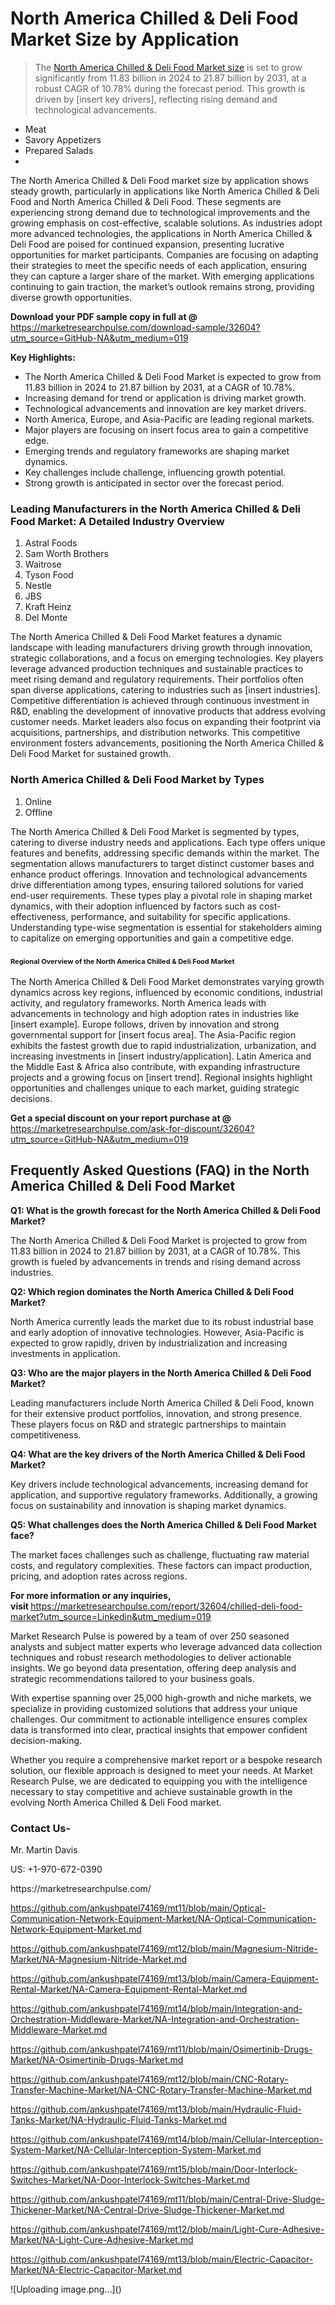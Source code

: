 <h1>North America Chilled & Deli Food Market&nbsp;Size by Application</h1><blockquote><p>The <a href="https://marketresearchpulse.com/download-sample/32604?utm_source=GitHub-NA&amp;utm_medium=019">North America Chilled & Deli Food Market size</a> is set to grow significantly from 11.83 billion in 2024 to 21.87 billion by 2031, at a robust CAGR of 10.78% during the forecast period. This growth is driven by [insert key drivers], reflecting rising demand and technological advancements.</p></blockquote><ul><li>Meat <li> Savory Appetizers <li> Prepared Salads<li> </li></ul><p>The North America Chilled & Deli Food market size by application shows steady growth, particularly in applications like North America Chilled & Deli Food and North America Chilled & Deli Food. These segments are experiencing strong demand due to technological improvements and the growing emphasis on cost-effective, scalable solutions. As industries adopt more advanced technologies, the applications in North America Chilled & Deli Food are poised for continued expansion, presenting lucrative opportunities for market participants. Companies are focusing on adapting their strategies to meet the specific needs of each application, ensuring they can capture a larger share of the market. With emerging applications continuing to gain traction, the market’s outlook remains strong, providing diverse growth opportunities.</p><p><strong>Download your PDF sample copy in full at @ </strong><a href="https://marketresearchpulse.com/download-sample/32604?utm_source=GitHub-NA&amp;utm_medium=019">https://marketresearchpulse.com/download-sample/32604?utm_source=GitHub-NA&amp;utm_medium=019</a></p><p><strong>Key Highlights: </strong></p><ul><li>The North America Chilled & Deli Food Market is expected to grow from 11.83 billion in 2024 to 21.87 billion by 2031, at a CAGR of 10.78%.</li><li>Increasing demand for trend or application is driving market growth.</li><li>Technological advancements and innovation are key market drivers.</li><li>North America, Europe, and Asia-Pacific are leading regional markets.</li><li>Major players are focusing on insert focus area to gain a competitive edge.</li><li>Emerging trends and regulatory frameworks are shaping market dynamics.</li><li>Key challenges include challenge, influencing growth potential.</li><li>Strong growth is anticipated in sector over the forecast period.</li></ul><h3>Leading Manufacturers in the North America Chilled & Deli Food Market: A Detailed Industry Overview</h3><ol><li>Astral Foods</li><li>Sam Worth Brothers</li><li>Waitrose</li><li>Tyson Food</li><li>Nestle</li><li>JBS</li><li>Kraft Heinz</li><li>Del Monte</li></ol><div class="flex max-w-full flex-col flex-grow"><div class="min-h-8 text-message flex w-full flex-col items-end gap-2 whitespace-normal break-words [.text-message+&amp;]:mt-5" dir="auto" data-message-author-role="assistant" data-message-id="fd8432e4-4910-450d-b182-61b7bfb0a01f" data-message-model-slug="gpt-4o"><div class="flex w-full flex-col gap-1 empty:hidden first:pt-[3px]"><div class="markdown prose w-full break-words dark:prose-invert light"><p>The North America Chilled & Deli Food Market features a dynamic landscape with leading manufacturers driving growth through innovation, strategic collaborations, and a focus on emerging technologies. Key players leverage advanced production techniques and sustainable practices to meet rising demand and regulatory requirements. Their portfolios often span diverse applications, catering to industries such as [insert industries]. Competitive differentiation is achieved through continuous investment in R&amp;D, enabling the development of innovative products that address evolving customer needs. Market leaders also focus on expanding their footprint via acquisitions, partnerships, and distribution networks. This competitive environment fosters advancements, positioning the North America Chilled & Deli Food Market for sustained growth.</p></div></div></div></div><h3>North America Chilled & Deli Food Market by Types</h3><ol><li>Online <li> Offline</li></ol><div class="flex max-w-full flex-col flex-grow"><div class="min-h-8 text-message flex w-full flex-col items-end gap-2 whitespace-normal break-words [.text-message+&amp;]:mt-5" dir="auto" data-message-author-role="assistant" data-message-id="084470be-0bb7-4664-bddf-5156b4f41249" data-message-model-slug="gpt-4o-mini"><div class="flex w-full flex-col gap-1 empty:hidden first:pt-[3px]"><div class="markdown prose w-full break-words dark:prose-invert light"><p>The North America Chilled & Deli Food Market is segmented by types, catering to diverse industry needs and applications. Each type offers unique features and benefits, addressing specific demands within the market. The segmentation allows manufacturers to target distinct customer bases and enhance product offerings. Innovation and technological advancements drive differentiation among types, ensuring tailored solutions for varied end-user requirements. These types play a pivotal role in shaping market dynamics, with their adoption influenced by factors such as cost-effectiveness, performance, and suitability for specific applications. Understanding type-wise segmentation is essential for stakeholders aiming to capitalize on emerging opportunities and gain a competitive edge.</p></div></div></div></div><h3><span style="font-size: 11px;">Regional Overview of the North America Chilled & Deli Food Market</span></h3><div class="flex max-w-full flex-col flex-grow"><div class="min-h-8 text-message flex w-full flex-col items-end gap-2 whitespace-normal break-words [.text-message+&amp;]:mt-5" dir="auto" data-message-author-role="assistant" data-message-id="e9038762-ce64-4e30-91c9-9bd413514231" data-message-model-slug="gpt-4o-mini"><div class="flex w-full flex-col gap-1 empty:hidden first:pt-[3px]"><div class="markdown prose w-full break-words dark:prose-invert light"><p>The North America Chilled & Deli Food Market demonstrates varying growth dynamics across key regions, influenced by economic conditions, industrial activity, and regulatory frameworks. North America leads with advancements in technology and high adoption rates in industries like [insert example]. Europe follows, driven by innovation and strong governmental support for [insert focus area]. The Asia-Pacific region exhibits the fastest growth due to rapid industrialization, urbanization, and increasing investments in [insert industry/application]. Latin America and the Middle East &amp; Africa also contribute, with expanding infrastructure projects and a growing focus on [insert trend]. Regional insights highlight opportunities and challenges unique to each market, guiding strategic decisions.</p></div></div></div></div><p><strong>Get a special discount on your report purchase at @ </strong><a href="https://marketresearchpulse.com/ask-for-discount/32604?utm_source=GitHub-NA&amp;utm_medium=019">https://marketresearchpulse.com/ask-for-discount/32604?utm_source=GitHub-NA&amp;utm_medium=019</a></p><h2>Frequently Asked Questions (FAQ) in the North America Chilled & Deli Food Market</h2><p><strong>Q1: What is the growth forecast for the North America Chilled & Deli Food Market?</strong></p><p>The North America Chilled & Deli Food Market is projected to grow from 11.83 billion in 2024 to 21.87 billion by 2031, at a CAGR of 10.78%. This growth is fueled by advancements in trends and rising demand across industries.</p><p><strong>Q2: Which region dominates the North America Chilled & Deli Food Market?</strong></p><p>North America currently leads the market due to its robust industrial base and early adoption of innovative technologies. However, Asia-Pacific is expected to grow rapidly, driven by industrialization and increasing investments in application.</p><p><strong>Q3: Who are the major players in the North America Chilled & Deli Food Market?</strong></p><p>Leading manufacturers include North America Chilled & Deli Food, known for their extensive product portfolios, innovation, and strong presence. These players focus on R&amp;D and strategic partnerships to maintain competitiveness.</p><p><strong>Q4: What are the key drivers of the North America Chilled & Deli Food Market?</strong></p><p>Key drivers include technological advancements, increasing demand for application, and supportive regulatory frameworks. Additionally, a growing focus on sustainability and innovation is shaping market dynamics.</p><p><strong>Q5: What challenges does the North America Chilled & Deli Food Market face?</strong></p><p>The market faces challenges such as challenge, fluctuating raw material costs, and regulatory complexities. These factors can impact production, pricing, and adoption rates across regions.</p><p><strong>For more information or any inquiries, visit&nbsp;</strong><a href="https://marketresearchpulse.com/report/32604/chilled-deli-food-market?utm_source=Linkedin&utm_medium=019">https://marketresearchpulse.com/report/32604/chilled-deli-food-market?utm_source=Linkedin&utm_medium=019</a></p><p>Market Research Pulse is powered by a team of over 250 seasoned analysts and subject matter experts who leverage advanced data collection techniques and robust research methodologies to deliver actionable insights. We go beyond data presentation, offering deep analysis and strategic recommendations tailored to your business goals.</p><p>With expertise spanning over 25,000 high-growth and niche markets, we specialize in providing customized solutions that address your unique challenges. Our commitment to actionable intelligence ensures complex data is transformed into clear, practical insights that empower confident decision-making.</p><p>Whether you require a comprehensive market report or a bespoke research solution, our flexible approach is designed to meet your needs. At Market Research Pulse, we are dedicated to equipping you with the intelligence necessary to stay competitive and achieve sustainable growth in the evolving North America Chilled & Deli Food market.</p><h3><strong>Contact Us-</strong></h3><p>Mr. Martin Davis</p><p>US: +1-970-672-0390</p><p>https://marketresearchpulse.com/</p><p><a href="https://github.com/ankushpatel74169/mt11/blob/main/Optical-Communication-Network-Equipment-Market/NA-Optical-Communication-Network-Equipment-Market.md">https://github.com/ankushpatel74169/mt11/blob/main/Optical-Communication-Network-Equipment-Market/NA-Optical-Communication-Network-Equipment-Market.md</a></p><p><a href="https://github.com/ankushpatel74169/mt12/blob/main/Magnesium-Nitride-Market/NA-Magnesium-Nitride-Market.md">https://github.com/ankushpatel74169/mt12/blob/main/Magnesium-Nitride-Market/NA-Magnesium-Nitride-Market.md</a></p><p><a href="https://github.com/ankushpatel74169/mt13/blob/main/Camera-Equipment-Rental-Market/NA-Camera-Equipment-Rental-Market.md">https://github.com/ankushpatel74169/mt13/blob/main/Camera-Equipment-Rental-Market/NA-Camera-Equipment-Rental-Market.md</a></p><p><a href="https://github.com/ankushpatel74169/mt14/blob/main/Integration-and-Orchestration-Middleware-Market/NA-Integration-and-Orchestration-Middleware-Market.md">https://github.com/ankushpatel74169/mt14/blob/main/Integration-and-Orchestration-Middleware-Market/NA-Integration-and-Orchestration-Middleware-Market.md</a></p><p><a href="https://github.com/ankushpatel74169/mt11/blob/main/Osimertinib-Drugs-Market/NA-Osimertinib-Drugs-Market.md">https://github.com/ankushpatel74169/mt11/blob/main/Osimertinib-Drugs-Market/NA-Osimertinib-Drugs-Market.md</a></p><p><a href="https://github.com/ankushpatel74169/mt12/blob/main/CNC-Rotary-Transfer-Machine-Market/NA-CNC-Rotary-Transfer-Machine-Market.md">https://github.com/ankushpatel74169/mt12/blob/main/CNC-Rotary-Transfer-Machine-Market/NA-CNC-Rotary-Transfer-Machine-Market.md</a></p><p><a href="https://github.com/ankushpatel74169/mt13/blob/main/Hydraulic-Fluid-Tanks-Market/NA-Hydraulic-Fluid-Tanks-Market.md">https://github.com/ankushpatel74169/mt13/blob/main/Hydraulic-Fluid-Tanks-Market/NA-Hydraulic-Fluid-Tanks-Market.md</a></p><p><a href="https://github.com/ankushpatel74169/mt14/blob/main/Cellular-Interception-System-Market/NA-Cellular-Interception-System-Market.md">https://github.com/ankushpatel74169/mt14/blob/main/Cellular-Interception-System-Market/NA-Cellular-Interception-System-Market.md</a></p><p><a href="https://github.com/ankushpatel74169/mt15/blob/main/Door-Interlock-Switches-Market/NA-Door-Interlock-Switches-Market.md">https://github.com/ankushpatel74169/mt15/blob/main/Door-Interlock-Switches-Market/NA-Door-Interlock-Switches-Market.md</a></p><p><a href="https://github.com/ankushpatel74169/mt11/blob/main/Central-Drive-Sludge-Thickener-Market/NA-Central-Drive-Sludge-Thickener-Market.md">https://github.com/ankushpatel74169/mt11/blob/main/Central-Drive-Sludge-Thickener-Market/NA-Central-Drive-Sludge-Thickener-Market.md</a></p><p><a href="https://github.com/ankushpatel74169/mt12/blob/main/Light-Cure-Adhesive-Market/NA-Light-Cure-Adhesive-Market.md">https://github.com/ankushpatel74169/mt12/blob/main/Light-Cure-Adhesive-Market/NA-Light-Cure-Adhesive-Market.md</a></p><p><a href="https://github.com/ankushpatel74169/mt13/blob/main/Electric-Capacitor-Market/NA-Electric-Capacitor-Market.md">https://github.com/ankushpatel74169/mt13/blob/main/Electric-Capacitor-Market/NA-Electric-Capacitor-Market.md</a></p>
![Uploading image.png…]()
